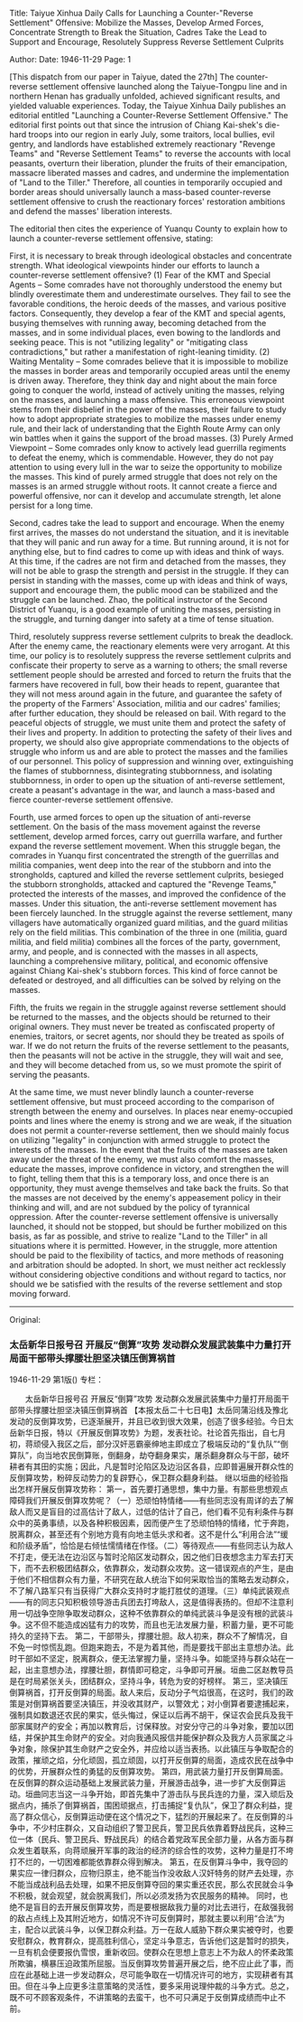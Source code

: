 Title: Taiyue Xinhua Daily Calls for Launching a Counter-"Reverse Settlement" Offensive: Mobilize the Masses, Develop Armed Forces, Concentrate Strength to Break the Situation, Cadres Take the Lead to Support and Encourage, Resolutely Suppress Reverse Settlement Culprits

Author: 
Date: 1946-11-29
Page: 1

[This dispatch from our paper in Taiyue, dated the 27th] The counter-reverse settlement offensive launched along the Taiyue-Tongpu line and in northern Henan has gradually unfolded, achieved significant results, and yielded valuable experiences. Today, the Taiyue Xinhua Daily publishes an editorial entitled "Launching a Counter-Reverse Settlement Offensive." The editorial first points out that since the intrusion of Chiang Kai-shek's die-hard troops into our region in early July, some traitors, local bullies, evil gentry, and landlords have established extremely reactionary "Revenge Teams" and "Reverse Settlement Teams" to reverse the accounts with local peasants, overturn their liberation, plunder the fruits of their emancipation, massacre liberated masses and cadres, and undermine the implementation of "Land to the Tiller." Therefore, all counties in temporarily occupied and border areas should universally launch a mass-based counter-reverse settlement offensive to crush the reactionary forces' restoration ambitions and defend the masses' liberation interests.

The editorial then cites the experience of Yuanqu County to explain how to launch a counter-reverse settlement offensive, stating:

First, it is necessary to break through ideological obstacles and concentrate strength. What ideological viewpoints hinder our efforts to launch a counter-reverse settlement offensive? (1) Fear of the KMT and Special Agents – Some comrades have not thoroughly understood the enemy but blindly overestimate them and underestimate ourselves. They fail to see the favorable conditions, the heroic deeds of the masses, and various positive factors. Consequently, they develop a fear of the KMT and special agents, busying themselves with running away, becoming detached from the masses, and in some individual places, even bowing to the landlords and seeking peace. This is not "utilizing legality" or "mitigating class contradictions," but rather a manifestation of right-leaning timidity. (2) Waiting Mentality – Some comrades believe that it is impossible to mobilize the masses in border areas and temporarily occupied areas until the enemy is driven away. Therefore, they think day and night about the main force going to conquer the world, instead of actively uniting the masses, relying on the masses, and launching a mass offensive. This erroneous viewpoint stems from their disbelief in the power of the masses, their failure to study how to adopt appropriate strategies to mobilize the masses under enemy rule, and their lack of understanding that the Eighth Route Army can only win battles when it gains the support of the broad masses. (3) Purely Armed Viewpoint – Some comrades only know to actively lead guerrilla regiments to defeat the enemy, which is commendable. However, they do not pay attention to using every lull in the war to seize the opportunity to mobilize the masses. This kind of purely armed struggle that does not rely on the masses is an armed struggle without roots. It cannot create a fierce and powerful offensive, nor can it develop and accumulate strength, let alone persist for a long time.

Second, cadres take the lead to support and encourage. When the enemy first arrives, the masses do not understand the situation, and it is inevitable that they will panic and run away for a time. But running around, it is not for anything else, but to find cadres to come up with ideas and think of ways. At this time, if the cadres are not firm and detached from the masses, they will not be able to grasp the strength and persist in the struggle. If they can persist in standing with the masses, come up with ideas and think of ways, support and encourage them, the public mood can be stabilized and the struggle can be launched. Zhao, the political instructor of the Second District of Yuanqu, is a good example of uniting the masses, persisting in the struggle, and turning danger into safety at a time of tense situation.

Third, resolutely suppress reverse settlement culprits to break the deadlock. After the enemy came, the reactionary elements were very arrogant. At this time, our policy is to resolutely suppress the reverse settlement culprits and confiscate their property to serve as a warning to others; the small reverse settlement people should be arrested and forced to return the fruits that the farmers have recovered in full, bow their heads to repent, guarantee that they will not mess around again in the future, and guarantee the safety of the property of the Farmers' Association, militia and our cadres' families; after further education, they should be released on bail. With regard to the peaceful objects of struggle, we must unite them and protect the safety of their lives and property. In addition to protecting the safety of their lives and property, we should also give appropriate commendations to the objects of struggle who inform us and are able to protect the masses and the families of our personnel. This policy of suppression and winning over, extinguishing the flames of stubbornness, disintegrating stubbornness, and isolating stubbornness, in order to open up the situation of anti-reverse settlement, create a peasant's advantage in the war, and launch a mass-based and fierce counter-reverse settlement offensive.

Fourth, use armed forces to open up the situation of anti-reverse settlement. On the basis of the mass movement against the reverse settlement, develop armed forces, carry out guerrilla warfare, and further expand the reverse settlement movement. When this struggle began, the comrades in Yuanqu first concentrated the strength of the guerrillas and militia companies, went deep into the rear of the stubborn and into the strongholds, captured and killed the reverse settlement culprits, besieged the stubborn strongholds, attacked and captured the "Revenge Teams," protected the interests of the masses, and improved the confidence of the masses. Under this situation, the anti-reverse settlement movement has been fiercely launched. In the struggle against the reverse settlement, many villagers have automatically organized guard militias, and the guard militias rely on the field militias. This combination of the three in one (militia, guard militia, and field militia) combines all the forces of the party, government, army, and people, and is connected with the masses in all aspects, launching a comprehensive military, political, and economic offensive against Chiang Kai-shek's stubborn forces. This kind of force cannot be defeated or destroyed, and all difficulties can be solved by relying on the masses.

Fifth, the fruits we regain in the struggle against reverse settlement should be returned to the masses, and the objects should be returned to their original owners. They must never be treated as confiscated property of enemies, traitors, or secret agents, nor should they be treated as spoils of war. If we do not return the fruits of the reverse settlement to the peasants, then the peasants will not be active in the struggle, they will wait and see, and they will become detached from us, so we must promote the spirit of serving the peasants.

At the same time, we must never blindly launch a counter-reverse settlement offensive, but must proceed according to the comparison of strength between the enemy and ourselves. In places near enemy-occupied points and lines where the enemy is strong and we are weak, if the situation does not permit a counter-reverse settlement, then we should mainly focus on utilizing "legality" in conjunction with armed struggle to protect the interests of the masses. In the event that the fruits of the masses are taken away under the threat of the enemy, we must also comfort the masses, educate the masses, improve confidence in victory, and strengthen the will to fight, telling them that this is a temporary loss, and once there is an opportunity, they must avenge themselves and take back the fruits. So that the masses are not deceived by the enemy's appeasement policy in their thinking and will, and are not subdued by the policy of tyrannical oppression. After the counter-reverse settlement offensive is universally launched, it should not be stopped, but should be further mobilized on this basis, as far as possible, and strive to realize "Land to the Tiller" in all situations where it is permitted. However, in the struggle, more attention should be paid to the flexibility of tactics, and more methods of reasoning and arbitration should be adopted. In short, we must neither act recklessly without considering objective conditions and without regard to tactics, nor should we be satisfied with the results of the reverse settlement and stop moving forward.



<hr /> 

Original: 


### 太岳新华日报号召  开展反“倒算”攻势  发动群众发展武装集中力量打开局面干部带头撑腰壮胆坚决镇压倒算祸首

1946-11-29
第1版()
专栏：

　　太岳新华日报号召
    开展反“倒算”攻势
    发动群众发展武装集中力量打开局面干部带头撑腰壮胆坚决镇压倒算祸首
    【本报太岳二十七日电】太岳同蒲沿线及豫北发动的反倒算攻势，已逐渐展开，并且已收到很大效果，创造了很多经验。今日太岳新华日报，特以《开展反倒算攻势》为题，发表社论。社论首先指出，自七月初，蒋顽侵入我区之后，部分汉奸恶霸豪绅地主即成立了极端反动的“复仇队”“倒算队”，向当地农民倒算账，倒翻身，劫夺翻身果实，屠杀翻身群众与干部，破坏耕者有其田的实施；因此，凡是暂时沦陷区及边沿区各县，应即普遍展开群众性的反倒算攻势，粉碎反动势力的复辟野心，保卫群众翻身利益。
    继以垣曲的经验指出怎样开展反倒算攻势称：
    第一，首先要打通思想，集中力量。有那些思想观点障碍我们开展反倒算攻势呢？（一）恐顽怕特情绪——有些同志没有周详的去了解敌人而又是盲目的过高估计了敌人，过低的估计了自己，他们看不见有利条件与群众中的英勇事绩，以及各种积极因素，因而便产生了恐顽怕特的情绪，忙于奔跑，脱离群众，甚至还有个别地方竟有向地主低头求和者。这不是什么“利用合法”“缓和阶级矛盾”，恰恰是右倾怯懦情绪在作怪。（二）等待观点——有些同志认为敌人不打走，便无法在边沿区与暂时沦陷区发动群众，因之他们日夜想念主力军去打天下，而不去积极团结群众，依靠群众，发动群众攻势。这一错误观点的产生，是由于他们不相信群众有力量，不研究在敌人统治下如何采取恰当的策略去发动群众，不了解八路军只有当获得广大群众支持时才能打胜仗的道理。（三）单纯武装观点——有的同志只知积极领导游击兵团去打垮敌人，这是值得表扬的。但却不注意利用一切战争空隙争取发动群众，这种不依靠群众的单纯武装斗争是没有根的武装斗争。这不但不能造成凶猛有力的攻势，而且也无法发展力量，积蓄力量，更不可能持久的坚持下去。
    第二，干部带头，撑腰壮胆。敌人初来，群众不了解情况，自不免一时惊慌乱跑。但跑来跑去，不是为着其他，而是要找干部出主意想办法。此时干部如不坚定，脱离群众，便无法掌握力量，坚持斗争。如能坚持与群众站在一起，出主意想办法，撑腰壮胆，群情即可稳定，斗争即可开展。垣曲二区赵教导员是在时局紧张关头，团结群众，坚持斗争，转危为安的好榜样。
    第三，坚决镇压倒算祸首，打开反倒算的局面。敌人来后，反动分子气焰很高，在这时，我们的政策是对倒算祸首要坚决镇压，并没收其财产，以警效尤；对小倒算者要逮捕起来，强制具如数退还农民的果实，低头悔过，保证以后再不胡干，保证农会民兵及我干部家属财产的安全；再加以教育后，讨保释放。对安分守己的斗争对象，要加以团结，并保护其生命财产的安全。对向我通风报信并能保护群众及我方人员家属之斗争对象，除保护其生命财产之安全外，并应给以适当表扬。以此镇压与争取配合的政策，摧顽之焰，分化顽固，孤立顽固，以打开反倒算的局面，造成农民在战争中的优势，开展群众性的勇猛的反倒算攻势。
    第四，用武装力量打开反倒算局面。在反倒算的群众运动基础上发展武装力量，开展游击战争，进一步扩大反倒算运动。垣曲同志当这一斗争开始，即首先集中了游击队与民兵连的力量，深入顽后及据点内，捕杀了倒算祸首，围困顽据点，打击捕捉“复仇队”，保卫了群众利益，提高了群众信心，反倒算运动便在这个情况之下，猛烈的开展起来了。在反倒算的斗争中，不少村庄群众，又自动组织了警卫民兵，警卫民兵依靠着野战民兵，这种三位一体（民兵、警卫民兵、野战民兵）的结合着党政军民全部力量，从各方面与群众发生着联系，向蒋顽展开军事的政治的经济的综合性的攻势，这种力量是打不垮打不烂的，一切困难都能依靠群众得到解决。
    第五，在反倒算斗争中，我夺回的果实应一律归群众，应物归原主，绝不能当作没收敌人汉奸特务的财产去处理，亦不能当成战利品去处理，如果不把反倒算夺回的果实重还农民，那么农民就会斗争不积极，就会观望，就会脱离我们，所以必须发扬为农民服务的精神。
    同时，也绝不是盲目的去开展反倒算攻势，而是要根据敌我力量的对比去进行，在敌强我弱的敌占点线上及其附近地方，如情况不许可反倒算时，那就主要以利用“合法”为主，配合以武装斗争，以保卫群众利益。万一在敌人威胁下群众果实被夺时，也要安慰群众，教育群众，提高胜利信心，坚定斗争意志，告诉他们这是暂时的损失，一旦有机会便要报仇雪恨，重新收回。使群众在思想上意志上不为敌人的怀柔政策所欺骗，横暴压迫政策所屈服。当反倒算攻势普遍开展之后，绝不应止此了事，而应在此基础上进一步发动群众，尽可能争取在一切情况许可的地方，实现耕者有其田。但在斗争上应更多注意策略的灵活性，要多采用说理仲裁的斗争方式。总之，既不可不顾客观条件，不讲策略的去蛮干，也不可只满足于反倒算成绩而中止不前。
